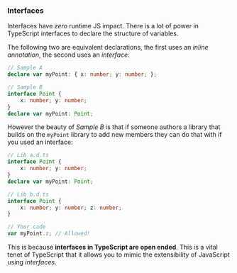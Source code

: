 ### Interfaces 
Interfaces have *zero* runtime JS impact. There is a lot of power in TypeScript interfaces to declare the structure of variables. 

The following two are equivalent declarations, the first uses an *inline annotation*, the second uses an *interface*: 

```ts
// Sample A
declare var myPoint: { x: number; y: number; };

// Sample B
interface Point {
    x: number; y: number;
}
declare var myPoint: Point;
```

However the beauty of *Sample B* is that if someone authors a library that builds on the `myPoint` library to add new members they can do that with if you used an interface: 

```ts
// Lib a.d.ts
interface Point {
    x: number; y: number;
}
declare var myPoint: Point;

// Lib b.d.ts
interface Point {
    x: number; y: number; z: number;
}

// Your code 
var myPoint.z; // Allowed!
```

This is because **interfaces in TypeScript are open ended**. This is a vital tenet of TypeScript that it allows you to mimic the extensibility of JavaScript using *interfaces*.
